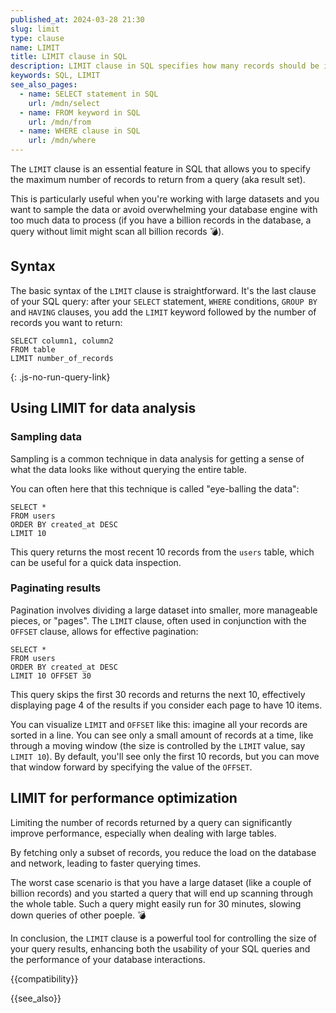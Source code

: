 ```yaml
---
published_at: 2024-03-28 21:30
slug: limit
type: clause
name: LIMIT
title: LIMIT clause in SQL
description: LIMIT clause in SQL specifies how many records should be in the result set.
keywords: SQL, LIMIT
see_also_pages:
  - name: SELECT statement in SQL
    url: /mdn/select
  - name: FROM keyword in SQL
    url: /mdn/from
  - name: WHERE clause in SQL
    url: /mdn/where
---
```


The `LIMIT` clause is an essential feature in SQL that allows you to specify the maximum number of records to return from a query (aka result set).

This is particularly useful when you're working with large datasets and you want to sample the data or avoid overwhelming your database engine with too much data to process (if you have a billion records in the database, a query without limit might scan all billion records :bomb:).

## Syntax

The basic syntax of the `LIMIT` clause is straightforward. It's the last clause of your SQL query: after your `SELECT` statement, `WHERE` conditions, `GROUP BY` and `HAVING` clauses, you add the `LIMIT` keyword followed by the number of records you want to return:

~~~pgsql
SELECT column1, column2
FROM table
LIMIT number_of_records
~~~
{: .js-no-run-query-link}

## Using LIMIT for data analysis

### Sampling data

Sampling is a common technique in data analysis for getting a sense of what the data looks like without querying the entire table.

You can often here that this technique is called "eye-balling the data":

~~~pgsql
SELECT *
FROM users
ORDER BY created_at DESC
LIMIT 10
~~~

This query returns the most recent 10 records from the `users` table, which can be useful for a quick data inspection.

### Paginating results

Pagination involves dividing a large dataset into smaller, more manageable pieces, or "pages". The `LIMIT` clause, often used in conjunction with the `OFFSET` clause, allows for effective pagination:

~~~pgsql
SELECT *
FROM users
ORDER BY created_at DESC
LIMIT 10 OFFSET 30
~~~

This query skips the first 30 records and returns the next 10, effectively displaying page 4 of the results if you consider each page to have 10 items.

You can visualize `LIMIT` and `OFFSET` like this: imagine all your records are sorted in a line. You can see only a small amount of records at a time, like through a moving window (the size is controlled by the `LIMIT` value, say `LIMIT 10`). By default, you'll see only the first 10 records, but you can move that window forward by specifying the value of the `OFFSET`.

## LIMIT for performance optimization

Limiting the number of records returned by a query can significantly improve performance, especially when dealing with large tables.

By fetching only a subset of records, you reduce the load on the database and network, leading to faster querying times.

The worst case scenario is that you have a large dataset (like a couple of billion records) and you started a query that will end up scanning through the whole table. Such a query might easily run for 30 minutes, slowing down queries of other poeple. :bomb:

In conclusion, the `LIMIT` clause is a powerful tool for controlling the size of your query results, enhancing both the usability of your SQL queries and the performance of your database interactions.

{{compatibility}}

{{see_also}}
